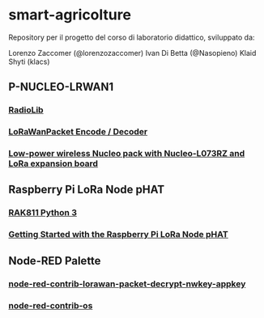 # smart-agricolture
Repository per il progetto del corso di laboratorio didattico, 
sviluppato da:

Lorenzo Zaccomer (@lorenzozaccomer)
Ivan Di Betta (@Nasopieno)
Klaid Shyti (klacs)



## P-NUCLEO-LRWAN1
### [RadioLib](https://github.com/jgromes/RadioLib)
### [LoRaWanPacket Encode / Decoder](https://github.com/ricaun/LoRaWanPacket)
### [Low-power wireless Nucleo pack with Nucleo-L073RZ and LoRa expansion board](https://www.st.com/en/evaluation-tools/p-nucleo-lrwan1.html)


## Raspberry Pi LoRa Node pHAT
### [RAK811 Python 3](https://github.com/AmedeeBulle/pyrak811)
### [Getting Started with the Raspberry Pi LoRa Node pHAT](https://learn.pi-supply.com/make/getting-started-with-the-raspberry-pi-lora-node-phat/)


## Node-RED Palette
### [node-red-contrib-lorawan-packet-decrypt-nwkey-appkey](https://flows.nodered.org/node/node-red-contrib-lorawan-packet-decrypt-nwkey-appkey)
### [node-red-contrib-os](https://flows.nodered.org/node/node-red-contrib-os)
